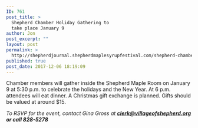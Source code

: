 ```yaml
---
ID: 761
post_title: >
  Shepherd Chamber Holiday Gathering to
  take place January 9
author: Jon
post_excerpt: ""
layout: post
permalink: >
  http://shepherdjournal.shepherdmaplesyrupfestival.com/shepherd-chamber-holiday-gathering-to-take-place-january-9
published: true
post_date: 2017-12-06 18:19:09
---
```

Chamber members will gather inside the Shepherd Maple Room on January 9 at 5:30 p.m. to celebrate the holidays and the New Year. At 6 p.m. attendees will eat dinner. A Christmas gift exchange is planned. Gifts should be valued at around $15.

<em>To RSVP for the event, contact Gina Gross at <a href="mailto:clerk@villageofshepherd.org"><b>clerk@villageofshepherd.org</b></a><b> or call 828-5278</b></em>